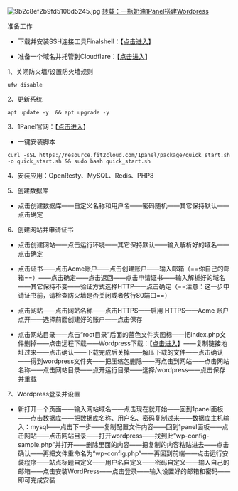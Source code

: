![9b2c8ef2b9fd5106d5245.jpg](https://img.yohaman.pp.ua/file/9b2c8ef2b9fd5106d5245.jpg)
[转载：一瓶奶油1Panel搭建Wordpress](https://naiyous.com/5690.html)

准备工作

- 下载并安装SSH连接工具Finalshell：【[点击进入](https://www.hostbuf.com/t/988.html)】

- 准备一个域名并托管到Cloudflare：【[点击进入](https://dash.cloudflare.com/login)】

1、关闭防火墙/设置防火墙规则

```
ufw disable
```

2、更新系统

```
apt update -y  && apt upgrade -y
```

3、1Panel官网：【[点击进入](https://1panel.cn/)】

- 一键安装脚本

```
curl -sSL https://resource.fit2cloud.com/1panel/package/quick_start.sh -o quick_start.sh && sudo bash quick_start.sh
```

4、安装应用：OpenResty、MySQL、Redis、PHP8

5、创建数据库

- 点击创建数据库——自定义名称和用户名——密码随机——其它保持默认——点击确定

6、创建网站并申请证书

- 点击创建网站——点击运行环境——其它保持默认——输入解析好的域名——点击确定

- 点击证书——点击Acme账户——点击创建账户——输入邮箱（==你自己的邮箱==）——点击确定——点击返回——点击申请证书——输入解析好的域名——其它保持不变——验证方式选择HTTP——点击确定（==注意：这一步申请证书前，请检查防火墙是否关闭或者放行80端口==）

- 点击网站——点击网站名称——点击HTTPS——启用 HTTPS——Acme 账户点开——选择前面创建好的账户——点击保存

- 点击网站目录——点击“root目录”后面的蓝色文件夹图标——把index.php文件删掉——点击远程下载——Wordpress下载：【[点击进入](https://cn.wordpress.org/download/)】——复制链接地址过来——点击确认——下载完成后关掉——解压下载的文件——点击确认——得到wordpress文件夹——把压缩包删除——再点击到网站——点击网站名称——点击网站目录——点开运行目录——选择/wordpress——点击保存并重载

7、Wordpress登录并设置

- 新打开一个页面——输入网站域名——点击现在就开始——回到1panel面板——点击数据库——把数据库名称、用户名、密码复制过来——数据库主机输入：mysql——点击下一步——复制配置文件内容——回到1panel面板——点击网站——点击网站目录——打开wordpress——找到此“wp-config-sample.php”并打开——删除里面的内容——把复制的内容粘贴进去——点击确认——再把文件重命名为“wp-config.php”——再回到前端——点击运行安装程序——站点标题自定义——用户名自定义——密码自定义——输入自己的邮箱——点击安装WordPress——点击登录——输入设置好的邮箱和密码——即可完成安装